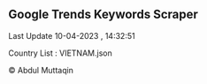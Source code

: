 

## Google Trends Keywords Scraper 
 
Last Update 10-04-2023 , 14:32:51

Country List :
VIETNAM.json



© Abdul Muttaqin 
